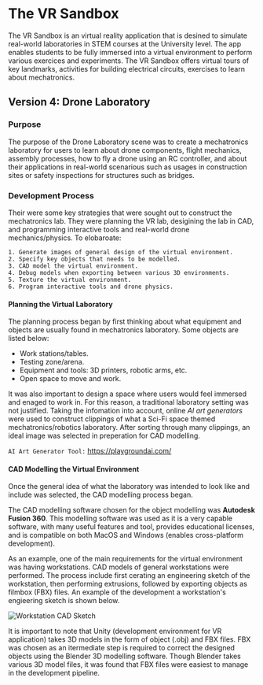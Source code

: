 
# The VR Sandbox

The VR Sandbox is an virtual reality application that is desined to simulate real-world laboratories in STEM courses at the University level. The app enables students to be fully immersed into a virtual environment to perform various exercices and experiments. The VR Sandbox offers virtual tours of key landmarks, activities for building electrical circuits, exercises to learn about mechatronics. 

## Version 4: Drone Laboratory 
### Purpose
The purpose of the Drone Laboratory scene was to create a mechatronics laboratory for users to learn about drone components, flight mechanics, assembly processes, how to fly a drone using an RC controller, and about their applications in real-world scenarious such as usages in construction sites or safety inspections for structures such as bridges. 

### Development Process
Their were some key strategies that were sought out to construct the mechatronics lab. They were planning the VR lab, desigining the lab in CAD, and programming interactive tools and real-world drone mechanics/physics. To elobaroate:

    1. Generate images of general design of the virtual environment.
    2. Specify key objects that needs to be modelled.
    3. CAD model the virtual environment.
    4. Debug models when exporting between various 3D environments.
    5. Texture the virtual environment.
    6. Program interactive tools and drone physics.

#### Planning the Virtual Laboratory 
The planning process began by first thinking about what equipment and objects are usually found in mechatronics laboratory. Some objects are listed below:

- Work stations/tables.
- Testing zone/arena.
- Equipment and tools: 3D printers, robotic arms, etc.
- Open space to move and work.

It was also important to design a space where users would feel immersed and enaged to work in. For this reason, a traditional laboratory setting was not justified. Taking the infomation into account, online *AI art generators* were used to construct clippings of what a Sci-Fi space themed mechatronics/robotics laboratory. After sorting through many clippings, an ideal image was selected in preperation for CAD modelling.

`AI Art Generator Tool:` https://playgroundai.com/

#### CAD Modelling the Virtual Environment
Once the general idea of what the laboratory was intended to look like and include was selected, the CAD modelling process began. 

The CAD modelling software chosen for the object modelling was **Autodesk Fusion 360**. This modelling software was used as it is a very capable software, with many useful features and tool, provides educational licenses, and is compatible on both MacOS and Windows (enables cross-platform development). 

As an example, one of the main requirements for the virtual environment was having workstations. CAD models of general workstations were performed. The process include first cerating an engineering sketch of the workstation, then performing extrusions, followed by exporting objects as filmbox (FBX) files. An example of the development a workstation's engieering sketch is shown below.

![Workstation CAD Sketch](https://media.githubusercontent.com/media/DamithTennakoon/The-VR-Sandbox/TestDroneLab/Assets/Info%20Images/CAD_Workstation.png)

It is important to note that Unity (development environment for VR application) takes 3D models in the form of object (.obj) and FBX files. FBX was chosen as an itermediate step is required to correct the designed objects using the Blender 3D modelling software. Though Blender takes various 3D model files, it was found that FBX files were easiest to manage in the development pipeline.


